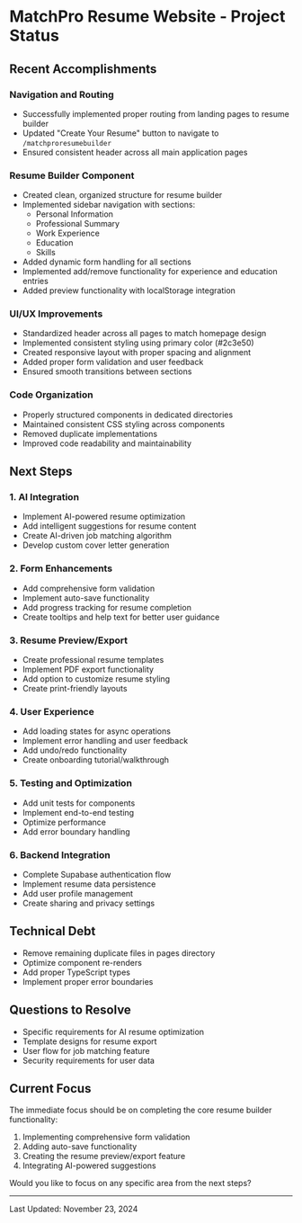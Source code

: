 # MatchPro Resume Website - Project Status

## Recent Accomplishments

### Navigation and Routing
- Successfully implemented proper routing from landing pages to resume builder
- Updated "Create Your Resume" button to navigate to `/matchproresumebuilder`
- Ensured consistent header across all main application pages

### Resume Builder Component
- Created clean, organized structure for resume builder
- Implemented sidebar navigation with sections:
  - Personal Information
  - Professional Summary
  - Work Experience
  - Education
  - Skills
- Added dynamic form handling for all sections
- Implemented add/remove functionality for experience and education entries
- Added preview functionality with localStorage integration

### UI/UX Improvements
- Standardized header across all pages to match homepage design
- Implemented consistent styling using primary color (#2c3e50)
- Created responsive layout with proper spacing and alignment
- Added proper form validation and user feedback
- Ensured smooth transitions between sections

### Code Organization
- Properly structured components in dedicated directories
- Maintained consistent CSS styling across components
- Removed duplicate implementations
- Improved code readability and maintainability

## Next Steps

### 1. AI Integration
- Implement AI-powered resume optimization
- Add intelligent suggestions for resume content
- Create AI-driven job matching algorithm
- Develop custom cover letter generation

### 2. Form Enhancements
- Add comprehensive form validation
- Implement auto-save functionality
- Add progress tracking for resume completion
- Create tooltips and help text for better user guidance

### 3. Resume Preview/Export
- Create professional resume templates
- Implement PDF export functionality
- Add option to customize resume styling
- Create print-friendly layouts

### 4. User Experience
- Add loading states for async operations
- Implement error handling and user feedback
- Add undo/redo functionality
- Create onboarding tutorial/walkthrough

### 5. Testing and Optimization
- Add unit tests for components
- Implement end-to-end testing
- Optimize performance
- Add error boundary handling

### 6. Backend Integration
- Complete Supabase authentication flow
- Implement resume data persistence
- Add user profile management
- Create sharing and privacy settings

## Technical Debt
- Remove remaining duplicate files in pages directory
- Optimize component re-renders
- Add proper TypeScript types
- Implement proper error boundaries

## Questions to Resolve
- Specific requirements for AI resume optimization
- Template designs for resume export
- User flow for job matching feature
- Security requirements for user data

## Current Focus
The immediate focus should be on completing the core resume builder functionality:
1. Implementing comprehensive form validation
2. Adding auto-save functionality
3. Creating the resume preview/export feature
4. Integrating AI-powered suggestions

Would you like to focus on any specific area from the next steps?

---
Last Updated: November 23, 2024
